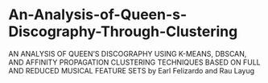 # An-Analysis-of-Queen-s-Discography-Through-Clustering
AN ANALYSIS OF QUEEN’S DISCOGRAPHY USING K-MEANS, DBSCAN, AND AFFINITY PROPAGATION CLUSTERING TECHNIQUES BASED ON FULL AND REDUCED MUSICAL FEATURE SETS by Earl Felizardo and Rau Layug
